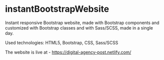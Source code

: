# instantBootstrapWebsite

Instant responsive Bootstrap website, made with Bootstrap components and customized with Bootstrap classes and with Sass/SCSS, made in a single day.

Used technologies: HTML5, Bootstrap, CSS, Sass/SCSS

The website is live at - https://digital-agency-post.netlify.com/
